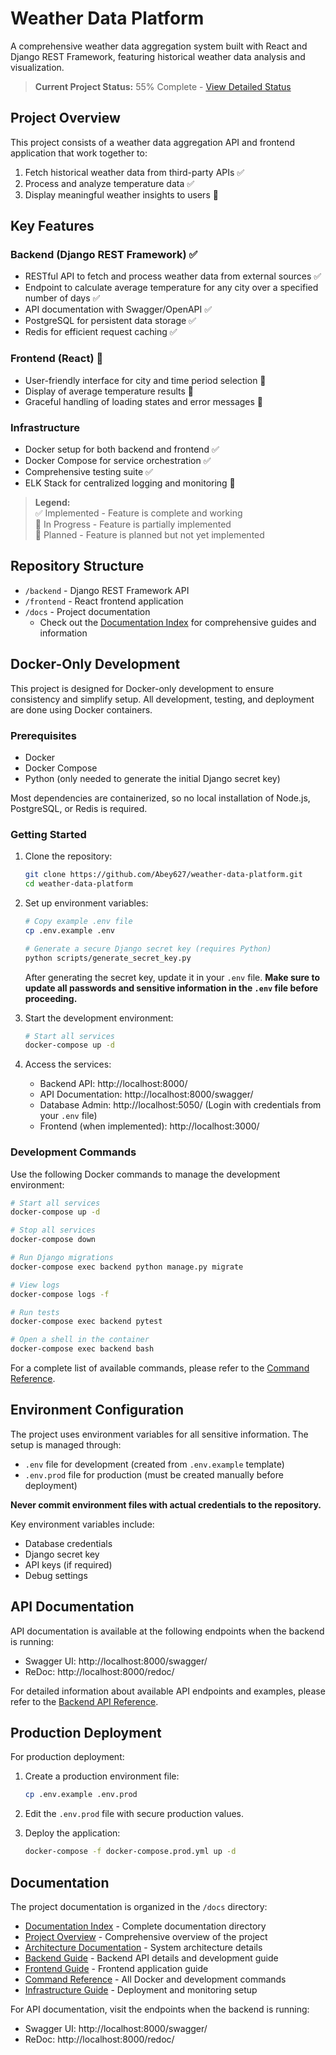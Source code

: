 # Weather Data Platform

A comprehensive weather data aggregation system built with React and Django REST Framework, featuring historical weather data analysis and visualization.

> **Current Project Status:** 55% Complete - [View Detailed Status](./docs/project/status.md)

## Project Overview

This project consists of a weather data aggregation API and frontend application that work together to:

1. Fetch historical weather data from third-party APIs ✅
2. Process and analyze temperature data ✅
3. Display meaningful weather insights to users 🚧

## Key Features

### Backend (Django REST Framework) ✅
- RESTful API to fetch and process weather data from external sources ✅
- Endpoint to calculate average temperature for any city over a specified number of days ✅
- API documentation with Swagger/OpenAPI ✅
- PostgreSQL for persistent data storage ✅
- Redis for efficient request caching ✅

### Frontend (React) 📝
- User-friendly interface for city and time period selection 📝
- Display of average temperature results 📝
- Graceful handling of loading states and error messages 📝

### Infrastructure
- Docker setup for both backend and frontend ✅
- Docker Compose for service orchestration ✅
- Comprehensive testing suite ✅
- ELK Stack for centralized logging and monitoring 📝

> **Legend:**  
> ✅ Implemented - Feature is complete and working  
> 🚧 In Progress - Feature is partially implemented  
> 📝 Planned - Feature is planned but not yet implemented

## Repository Structure
- `/backend` - Django REST Framework API
- `/frontend` - React frontend application
- `/docs` - Project documentation
  - Check out the [Documentation Index](./docs/index.md) for comprehensive guides and information

## Docker-Only Development

This project is designed for Docker-only development to ensure consistency and simplify setup. All development, testing, and deployment are done using Docker containers.

### Prerequisites

- Docker
- Docker Compose
- Python (only needed to generate the initial Django secret key)

Most dependencies are containerized, so no local installation of Node.js, PostgreSQL, or Redis is required.

### Getting Started

1. Clone the repository:
   ```bash
   git clone https://github.com/Abey627/weather-data-platform.git
   cd weather-data-platform
   ```

2. Set up environment variables:
   ```bash
   # Copy example .env file
   cp .env.example .env
   
   # Generate a secure Django secret key (requires Python)
   python scripts/generate_secret_key.py
   ```
   After generating the secret key, update it in your `.env` file. **Make sure to update all passwords and sensitive information in the `.env` file before proceeding.**

3. Start the development environment:
   ```bash
   # Start all services
   docker-compose up -d
   ```

4. Access the services:
   - Backend API: http://localhost:8000/
   - API Documentation: http://localhost:8000/swagger/
   - Database Admin: http://localhost:5050/ (Login with credentials from your `.env` file)
   - Frontend (when implemented): http://localhost:3000/

### Development Commands

Use the following Docker commands to manage the development environment:

```bash
# Start all services
docker-compose up -d

# Stop all services
docker-compose down

# Run Django migrations
docker-compose exec backend python manage.py migrate

# View logs
docker-compose logs -f

# Run tests
docker-compose exec backend pytest

# Open a shell in the container
docker-compose exec backend bash
```

For a complete list of available commands, please refer to the [Command Reference](./docs/reference/commands.md).

## Environment Configuration

The project uses environment variables for all sensitive information. The setup is managed through:

- `.env` file for development (created from `.env.example` template)
- `.env.prod` file for production (must be created manually before deployment)

**Never commit environment files with actual credentials to the repository.**

Key environment variables include:
- Database credentials
- Django secret key
- API keys (if required)
- Debug settings

## API Documentation

API documentation is available at the following endpoints when the backend is running:

- Swagger UI: http://localhost:8000/swagger/
- ReDoc: http://localhost:8000/redoc/

For detailed information about available API endpoints and examples, please refer to the [Backend API Reference](./docs/components/backend/api.md).

## Production Deployment

For production deployment:

1. Create a production environment file:
   ```bash
   cp .env.example .env.prod
   ```

2. Edit the `.env.prod` file with secure production values.

3. Deploy the application:
   ```bash
   docker-compose -f docker-compose.prod.yml up -d
   ```

## Documentation

The project documentation is organized in the `/docs` directory:

- [Documentation Index](./docs/index.md) - Complete documentation directory
- [Project Overview](./docs/project/overview.md) - Comprehensive overview of the project
- [Architecture Documentation](./docs/architecture/overview.md) - System architecture details
- [Backend Guide](./docs/components/backend/overview.md) - Backend API details and development guide
- [Frontend Guide](./docs/components/frontend/overview.md) - Frontend application guide
- [Command Reference](./docs/reference/commands.md) - All Docker and development commands
- [Infrastructure Guide](./docs/components/infrastructure/overview.md) - Deployment and monitoring setup

For API documentation, visit the endpoints when the backend is running:
- Swagger UI: http://localhost:8000/swagger/
- ReDoc: http://localhost:8000/redoc/
